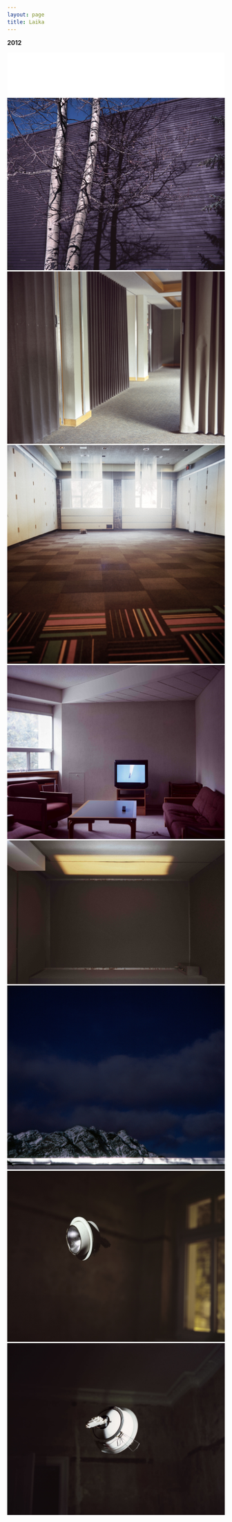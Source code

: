 ```yaml
---
layout: page
title: Laika
---
```


**2012**

<img src="/public/Screen Shot 2018-03-07 at 11.43.36.png">

<img src="/public/2017 banff 2arvores-peq.jpg">

<img src="/public/2017 cortinas limpo.jpg">

<img src="/public/banff janelas flash.jpg">

<img src="/public/2017 banff TV lounge.jpg">

<img src="/public/space room sound booth rashad limpo.jpg">

<img src="/public/montanhas banff.jpg">

<img src="/public/satelite1b final peq.jpg">

<img src="/public/satelite4-a peq_+escuro.jpg">

